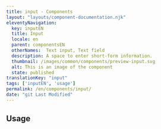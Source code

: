 ```yaml
---
title: input - Components
layout: "layouts/component-documentation.njk"
eleventyNavigation:
  key: inputEN
  title: Input
  locale: en
  parent: componentsEN
  otherNames:  Text input, Text field
  description: A space to enter short-form information.
  thumbnail: /images/common/components/preview-input.svg
  alt: This is an image of the component
  state: published
translationKey: "input"
tags: ['inputEN', 'usage']
permalink: /en/components/input/
date: "git Last Modified"
---
```


## Usage